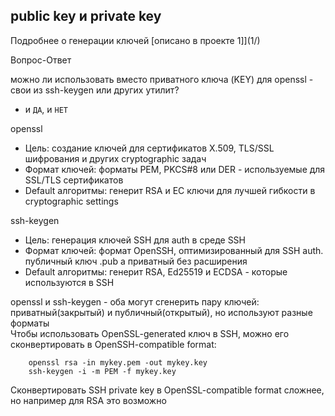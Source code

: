 ## public key и private key

Подробнее о генерации ключей [описано в проекте 1]](1/) <br>

Вопрос-Ответ<br>

можно ли использовать вместо приватного ключа (KEY) для openssl - свои из ssh-keygen или других утилит?<br>
* и `ДА`, и `НЕТ`

openssl<br>
* Цель: создание ключей для сертификатов X.509, TLS/SSL шифрования и других cryptographic задач
* Формат ключей: форматы PEM, PKCS#8 или DER - используемые для SSL/TLS сертификатов
* Default алгоритмы: генерит RSA и EC ключи для лучшей гибкости в cryptographic settings

ssh-keygen<br>
* Цель: генерация ключей SSH для auth в среде SSH
* Формат ключей: формат OpenSSH, оптимизированный для SSH auth. публичный ключ .pub а приватный без расширения
* Default алгоритмы: генерит RSA, Ed25519 и ECDSA - которые используются в SSH

openssl и ssh-keygen - оба могут сгенерить пару ключей: приватный(закрытый) и публичный(открытый), но используют разные форматы<br>
Чтобы использовать OpenSSL-generated ключ в SSH, можно его сконвертировать в OpenSSH-compatible format:<br>
```
    openssl rsa -in mykey.pem -out mykey.key
    ssh-keygen -i -m PEM -f mykey.key
```

Сконвертировать SSH private key в OpenSSL-compatible format сложнее, но например для RSA это возможно<br>
